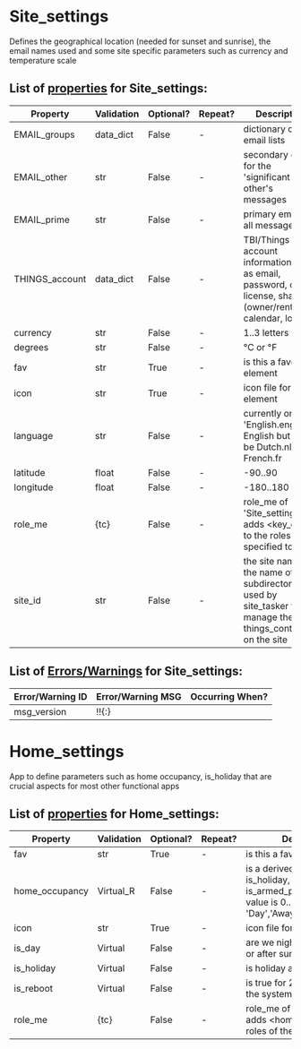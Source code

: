 <!--s_name_ss-->
# Site_settings

<!--e_name_ss-->

<!--s_role_ss-->
<!--e_role_ss-->

<!--s_descr_ss-->
Defines the geographical location (needed for sunset and sunrise), the email names used and some site specific parameters such as currency and temperature scale

<!--e_descr_ss-->

<!--s_tbl_ss-->
## List of [properties](Properties.md) for __Site_settings__:

  | Property | Validation | Optional? | Repeat? | Description |
  | --- | --- | --- | --- | --- |
  | EMAIL_groups | data_dict | False | - | dictionary of email lists | 
  | EMAIL_other | str | False | - | secondary email for the 'significant other's messages | 
  | EMAIL_prime | str | False | - | primary email for all messages | 
  | THINGS_account | data_dict | False | - | TBI/Things account information such as email, password, cloud license, sharing (owner/renter), calendar, logs, .. | 
  | currency | str | False | - | 1..3 letters | 
  | degrees | str | False | - | °C or °F | 
  | fav | str | True | - | is this a favorite element | 
  | icon | str | True | - | icon file for this element | 
  | language | str | False | - | currently only 'English.eng' for English but could be Dutch.nl or French.fr | 
  | latitude | float | False | - | -90..90 | 
  | longitude | float | False | - | -180..180 | 
  | role_me | {tc} | False | - | role_me of 'Site_settings', adds <key_data> to the roles of the specified tc | 
  | site_id | str | False | - | the site name, is the name of the subdirectory used by site_tasker to manage the things_controllers on the site | 

## List of [Errors/Warnings](Error_Warn.md) for  __Site_settings__:

  | Error/Warning ID | Error/Warning MSG | Occurring When? |
  | --- | --- | --- | 
  | msg_version | !!{:} |  
<!--e_tbl_ss-->

<!--s_name_hs-->
# Home_settings

<!--e_name_hs-->

<!--s_role_hs-->
<!--e_role_hs-->

<!--s_descr_hs-->
App to define parameters such as home occupancy, is_holiday that are crucial aspects for most other functional apps

<!--e_descr_hs-->

<!--s_tbl_hs-->
## List of [properties](Properties.md) for __Home_settings__:

  | Property | Validation | Optional? | Repeat? | Description |
  | --- | --- | --- | --- | --- |
  | fav | str | True | - | is this a favorite element | 
  | home_occupancy | Virtual_R | False | - | is a derived virtual from is_holiday, is_armed_full, is_armed_partial and the value is 0..3 : 'Day','Away','Sleep','Holiday' | 
  | icon | str | True | - | icon file for this element | 
  | is_day | Virtual | False | - | are we night (before sunrise or after sunset) or day? | 
  | is_holiday | Virtual | False | - | is holiday active? | 
  | is_reboot | Virtual | False | - | is true for 2 seconds to say the system was rebooting | 
  | role_me | {tc} | False | - | role_me of 'Home_settings', adds <home_settings> to the roles of the specified tc | 
<!--e_tbl_hs-->

